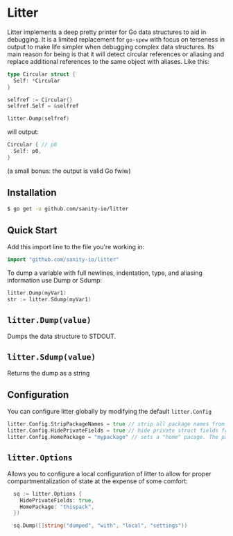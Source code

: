 # Litter

Litter implements a deep pretty printer for Go data structures to aid in debugging. It is a limited
replacement for `go-spew` with focus on terseness in output to make life simpler when debugging complex
data structures. Its main reason for being is that it will detect circular references or aliasing and
replace additional references to the same object with aliases. Like this:


```go
type Circular struct {
  Self: *Circular
}

selfref := Circular{}
selfref.Self = &selfref

litter.Dump(selfref)
```

will output:

```go
Circular { // p0
  Self: p0,
}
```
(a small bonus: the output is valid Go fwiw)

## Installation

```bash
$ go get -u github.com/sanity-io/litter
```

## Quick Start

Add this import line to the file you're working in:

```go
import "github.com/sanity-io/litter"
```

To dump a variable with full newlines, indentation, type, and aliasing
information use Dump or Sdump:

```go
litter.Dump(myVar1)
str := litter.Sdump(myVar1)
```
## `litter.Dump(value)`
Dumps the data structure to STDOUT.

## `litter.Sdump(value)`
Returns the dump as a string

## Configuration
You can configure litter globally by modifying the default `litter.Config`

```go
litter.Config.StripPackageNames = true // strip all package names from types
litter.Config.HidePrivateFields = true // hide private struct fields from dumped structs
litter.Config.HomePackage = "mypackage" // sets a "home" pacage. The package name will be stripped from all its types
```
## `litter.Options`
Allows you to configure a local configuration of litter to allow for proper compartmentalization of state at the expense of some comfort:

``` go
  sq := litter.Options {
    HidePrivateFields: true,
    HomePackage: "thispack",
  })

  sq.Dump([]string("dumped", "with", "local", "settings"))
```

